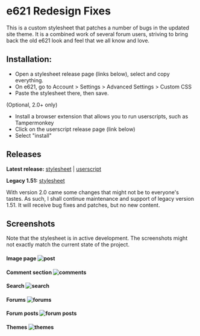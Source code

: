 # e621 Redesign Fixes

This is a custom stylesheet that patches a number of bugs in the updated site theme. It is a combined work of several forum users, striving to bring back the old e621 look and feel that we all know and love.

## Installation:
- Open a stylesheet release page (links below), select and copy everything.
- On e621, go to Account > Settings > Advanced Settings > Custom CSS
- Paste the stylesheet there, then save.

(Optional, 2.0+ only)

- Install a browser extension that allows you to run userscripts, such as Tampermonkey
- Click on the userscript release page (link below)
- Select "install"

## Releases

**Latest release:** [stylesheet](https://bitwolfy.github.io/e621-Redesign-Fixes/css/main.min.css) | [userscript](https://bitwolfy.github.io/e621-Redesign-Fixes/script/script.user.js)

**Legacy 1.51:** [stylesheet](https://bitwolfy.github.io/e621-Redesign-Fixes/css/legacy.css)

With version 2.0 came some changes that might not be to everyone's tastes. As such, I shall continue maintenance and support of legacy version 1.51. It will receive bug fixes and patches, but no new content.

## Screenshots

Note that the stylesheet is in active development. The screenshots might not exactly match the current state of the project.

#### Image page ![post](https://i.imgur.com/XLEo4Pm.png)
#### Comment section ![comments](https://i.imgur.com/ijuouck.png)
#### Search ![search](https://i.imgur.com/oLKrfsz.png)
#### Forums ![forums](https://i.imgur.com/cZ9grVx.png)
#### Forum posts ![forum posts](https://i.imgur.com/ht8dtNF.png)
#### Themes ![themes](https://i.imgur.com/Y3t2gnP.gif)
